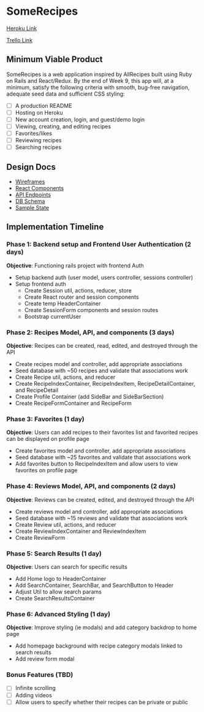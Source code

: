 # SomeRecipes

[Heroku Link](https://dashboard.heroku.com/apps)

[Trello Link](https://trello.com/b/W50yeIRB/somerecipes)

## Minimum Viable Product

SomeRecipes is a web application inspired by AllRecipes built using Ruby on Rails and React/Redux. By the end of Week 9, this app will, at a minimum, satisfy the following criteria with smooth, bug-free navigation, adequate seed data and sufficient CSS styling:

- [ ] A production README
- [ ] Hosting on Heroku
- [ ] New account creation, login, and guest/demo login
- [ ] Viewing, creating, and editing recipes
- [ ] Favorites/likes
- [ ] Reviewing recipes
- [ ] Searching recipes

## Design Docs

- [Wireframes](https://github.com/joycechau/SomeRecipes/tree/master/docs/wireframes)
- [React Components](https://github.com/joycechau/SomeRecipes/blob/master/docs/component-hierarchy.md)
- [API Endpoints](https://github.com/joycechau/SomeRecipes/blob/master/docs/api-endpoints.md)
- [DB Schema](https://github.com/joycechau/SomeRecipes/blob/master/docs/schema.md)
- [Sample State](https://github.com/joycechau/SomeRecipes/blob/master/docs/sample-state.md)


## Implementation Timeline


### Phase 1: Backend setup and Frontend User Authentication (2 days)

**Objective**: Functioning rails project with frontend Auth
* Setup backend auth (user model, users controller, sessions controller)
* Setup frontend auth
  * Create Session util, actions, reducer, store
  * Create React router and session components
  * Create temp HeaderContainer
  * Create SessionForm components and session routes
  * Bootstrap currentUser

### Phase 2: Recipes Model, API, and components (3 days)

**Objective**: Recipes can be created, read, edited, and destroyed through the API
* Create recipes model and controller, add appropriate associations
* Seed database with ~50 recipes and validate that associations work
* Create Recipe util, actions, and reducer
* Create RecipeIndexContainer, RecipeIndexItem, RecipeDetailContainer, and RecipeDetail
* Create Profile Container (add SideBar and SideBarSection)
* Create RecipeFormContainer and RecipeForm  

### Phase 3: Favorites (1 day)

**Objective**: Users can add recipes to their favorites list and favorited recipes can be displayed on profile page
* Create favorites model and controller, add appropriate associations
* Seed database with ~25 favorites and validate that associations work
* Add favorites button to RecipeIndexItem and allow users to view favorites on profile page

### Phase 4: Reviews Model, API, and components (2 days)

**Objective**:  Reviews can be created, edited, and destroyed through the API
* Create reviews model and controller, add appropriate associations
* Seed database with ~15 reviews and validate that associations work
* Create Review util, actions, and reducer
* Create ReviewIndexContainer and ReviewIndexItem
* Create ReviewForm

### Phase 5: Search Results (1 day)

**Objective**: Users can search for specific results
* Add Home logo to HeaderContainer
* Add SearchContainer, SearchBar, and SearchButton to Header
* Adjust Util to allow search params
* Create SearchResultsContainer

### Phase 6: Advanced Styling (1 day)

**Objective**: Improve styling (ie modals) and add category backdrop to home page
* Add homepage background with recipe category modals linked to search results
* Add review form modal

### Bonus Features (TBD)
- [ ] Infinite scrolling
- [ ] Adding videos
- [ ] Allow users to specify whether their recipes can be private or public
